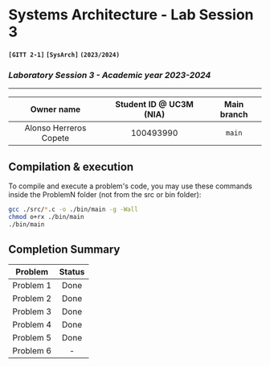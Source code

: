 # **Systems Architecture - Lab Session 3**
**`[GITT 2-1]` `[SysArch]` `(2023/2024)`**
### _Laboratory Session 3 - Academic year 2023-2024_

---

| Owner name | Student ID @ UC3M (NIA) | Main branch |
| :---: | :---: | :---: |
| Alonso Herreros Copete | 100493990 | `main` |

## Compilation & execution
To compile and execute a problem's code, you may use these commands inside the ProblemN folder (not from the src or bin folder):
```bash
gcc ./src/*.c -o ./bin/main -g -Wall 
chmod o+rx ./bin/main
./bin/main
```

## Completion Summary

| Problem | Status |
| --- | :---: |
| Problem 1 | Done |
| Problem 2 | Done |
| Problem 3 | Done |
| Problem 4 | Done |
| Problem 5 | Done |
| Problem 6 | - |

